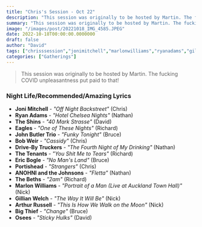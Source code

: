 ```yaml
---
title: "Chris's Session - Oct 22"
description: "This session was originally to be hosted by Martin. The fucking COVID unpleasantness put paid to that!"
summary: "This session was originally to be hosted by Martin. The fucking COVID unpleasantness put paid to that!"
image: "/images/post/20221018_IMG_4585.JPEG"
date: 2022-10-18T00:00:00.0000000
draft: false
author: "David"
tags: ["chrisssession","jonimitchell","marlonwilliams","ryanadams","gillianwelch","arthurrussell","johnbutlertrio","eagles","thebeths","portishead","bobweir","theshins","bigthief","osees","ericbogle","thetenants","drive‐bytruckers","anohniandthejohnsons"]
categories: ["Gatherings"]
---
```

> This session was originally to be hosted by Martin. The fucking COVID unpleasantness put paid to that!
### Night Life/Recommended/Amazing Lyrics
- **Joni Mitchell** - _"Off Night Backstreet"_ (Chris)
- **Ryan Adams** - _"Hotel Chelsea Nights"_ (Nathan)
- **The Shins** - _"40 Mark Strasse"_ (David)
- **Eagles** - _"One of These Nights"_ (Richard)
- **John Butler Trio** - _"Funky Tonight"_ (Bruce)
- **Bob Weir** - _"Cassidy"_ (Chris)
- **Drive‐By Truckers** - _"The Fourth Night of My Drinking"_ (Nathan)
- **The Tenants** - _"You Shit Me to Tears"_ (Richard)
- **Eric Bogle** - _"No Man's Land"_ (Bruce)
- **Portishead** - _"Strangers"_ (Chris)
- **ANOHNI and the Johnsons** - _"Fletta"_ (Nathan)
- **The Beths** - _"2am"_ (Richard)
- **Marlon Williams** - _"Portrait of a Man (Live at Auckland Town Hall)"_ (Nick)
- **Gillian Welch** - _"The Way It Will Be"_ (Nick)
- **Arthur Russell** - _"This Is How We Walk on the Moon"_ (Nick)
- **Big Thief** - _"Change"_ (Bruce)
- **Osees** - _"Sticky Hulks"_ (David)
